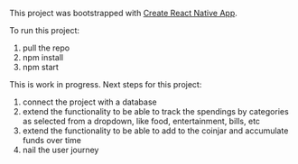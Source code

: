 This project was bootstrapped with [Create React Native App](https://github.com/react-community/create-react-native-app).

To run this project:
1. pull the repo
2. npm install
3. npm start


This is work in progress. Next steps for this project:
1. connect the project with a database
2. extend the functionality to be able to track the spendings by categories as selected from a dropdown, like food, entertainment, bills, etc
3. extend the functionality to be able to add to the coinjar and accumulate funds over time
4. nail the user journey
